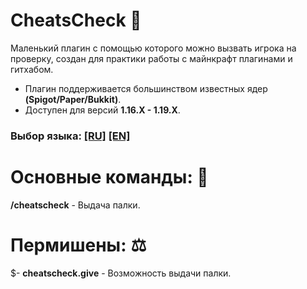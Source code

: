 # CheatsCheck 💬
Маленький плагин c помощью которого можно вызвать игрока на проверку, создан для практики работы с майнкрафт плагинами и гитхабом. 
 - Плагин поддерживается большинством известных ядер **(Spigot/Paper/Bukkit)**.
 - Доступен для версий **1.16.X - 1.19.X**.
 
 ### **Выбор языка: [[RU]](./README.md) [[EN]](./README_EN.md)**

# Основные команды: 💾
  **/cheatscheck** - Выдача палки.

# Пермишены: ⚖️
$- **cheatscheck.give** - Возможность выдачи палки.

<!--
# Фото 📷

#### Использование команды
<img src="/photos/use.png">

#### Использование команды с лишними аргументами
<img src="/photos/args.png">

#### Использование команды без прав доступа
<img src="/photos/perm.png">

#### Использование команды из консоли
<img src="/photos/console.png">

#### Вывод анонимного сообщения
<img src="/photos/chat.png">

-->

